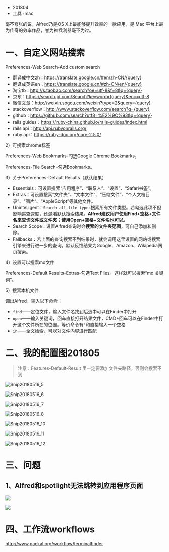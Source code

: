 * 201804
* 工具+mac



毫不夸张的说，Alfred乃是OS X上最能够提升效率的一款应用，是 Mac 平台上最为传奇的效率作品，誉为神兵利器毫不为过。



# 一、自定义网站搜索

Preferences-Web Search-Add custom search

* 翻译成中文zh：https://translate.google.cn/#en/zh-CN/{query}
* 翻译成英语en：https://translate.google.cn/#zh-CN/en/{query}
* 淘宝tb：http://s.taobao.com/search?oe=utf-8&f=8&q={query}
* 京东：https://search.jd.com/Search?keyword={query}&enc=utf-8
* 微信文章：http://weixin.sogou.com/weixin?type=2&query={query}
* stackoverflow：http://www.stackoverflow.com/search?q={query}
* github：https://github.com/search?utf8=%E2%9C%93&q={query}
* rails guides：https://ruby-china.github.io/rails-guides/index.html
* rails api：http://api.rubyonrails.org/
* ruby api：https://ruby-doc.org/core-2.5.0/



2）可搜索chrome标签

Preferences-Web Bookmarks-勾选Google Chrome Bookmarks。

Preferences-File Search-勾选Bookmarks。



3）关于Preferences-Default Results（默认结果）

* Essentials：可设置搜索“应用程序”、“联系人”、“设置”、“Safari书签”。
* Extras：可设置搜索“文件夹”、“文本文件”、“压缩文件”、“个人文档目录”、“图片”、“AppleScript”等其他文件。
* Unintelligent：`Search all file types`搜索所有文件类型。若勾选此项不但影响巡查速度，还混淆默认搜索结果。**Alfred建议用户使用Find+空格+文件名来查询文件或文件夹；使用Open+空格+文件名也可以。**
* Search Scope：设置Alfred查询时会**搜索的文件夹范围**，可自己添加和删除。
* Fallbacks：若上面的查询搜索不到结果时，就会调用这里设置的网站或搜索引擎来进行进一步的查询。默认反馈结果为Google、Amazon、Wikipedia网页搜索。



4）设置可以搜索md文件

Preferences-Default Results-Extras-勾选Text Files。这样就可以搜索“md 关键词”。 



5）搜索本机文件

调出Alfred，输入以下命令：

* `find`——定位文件，输入文件名找到后选中可以在Finder中打开
* `open`——输入关键词，回车直接打开结果文件，CMD+回车可以在Finder中打开这个文件所在的位置。等价命令有`'`和直接输入一个空格
* `in`——全文检索，可以对文件内容进行匹配



# 二、我的配置图201805

> 注意：Features-Default-Result 里一定要添加文件夹路径，否则会搜索不到

![Snip20180516_5](https://ws4.sinaimg.cn/large/006tNc79gy1frd3q39mm6j312o0n84f9.jpg)

![Snip20180516_6](https://ws4.sinaimg.cn/large/006tNc79gy1frd3q4n2znj312o0n8jyr.jpg)



![Snip20180516_7](https://ws1.sinaimg.cn/large/006tNc79gy1frd3q5nlnej312o0n8dnm.jpg)

![Snip20180516_8](https://ws4.sinaimg.cn/large/006tNc79gy1frd3q6jkf1j312o0n80zf.jpg)

![Snip20180516_10](https://ws3.sinaimg.cn/large/006tNc79gy1frd3q46syij311w0mg7bl.jpg)

![Snip20180516_11](https://ws4.sinaimg.cn/large/006tNc79gy1frd3q1yn5tj312o0n8wjv.jpg)

![Snip20180516_12](https://ws2.sinaimg.cn/large/006tNc79gy1frd3q538yqj30lo0jpdht.jpg)

# 三、问题

## 1、Alfred和spotlight无法跳转到应用程序页面

![](https://ws1.sinaimg.cn/large/006tKfTcgy1frfdkhmphfj30lo0hlwfd.jpg)

![](https://ws4.sinaimg.cn/large/006tKfTcgy1frfdl3gacjj30if06ngln.jpg)



# 四、工作流workflows

http://www.packal.org/workflow/terminalfinder